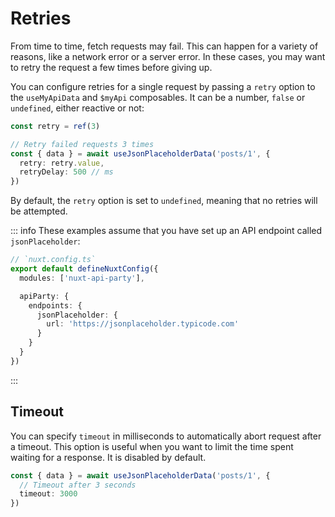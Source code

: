 # Retries

From time to time, fetch requests may fail. This can happen for a variety of reasons, like a network error or a server error. In these cases, you may want to retry the request a few times before giving up.

You can configure retries for a single request by passing a `retry` option to the `useMyApiData` and `$myApi` composables. It can be a number, `false` or `undefined`, either reactive or not:

```ts
const retry = ref(3)

// Retry failed requests 3 times
const { data } = await useJsonPlaceholderData('posts/1', {
  retry: retry.value,
  retryDelay: 500 // ms
})
```

By default, the `retry` option is set to `undefined`, meaning that no retries will be attempted.

::: info
These examples assume that you have set up an API endpoint called `jsonPlaceholder`:

```ts
// `nuxt.config.ts`
export default defineNuxtConfig({
  modules: ['nuxt-api-party'],

  apiParty: {
    endpoints: {
      jsonPlaceholder: {
        url: 'https://jsonplaceholder.typicode.com'
      }
    }
  }
})
```

:::

## Timeout

You can specify `timeout` in milliseconds to automatically abort request after a timeout. This option is useful when you want to limit the time spent waiting for a response. It is disabled by default.

```ts
const { data } = await useJsonPlaceholderData('posts/1', {
  // Timeout after 3 seconds
  timeout: 3000
})
```
